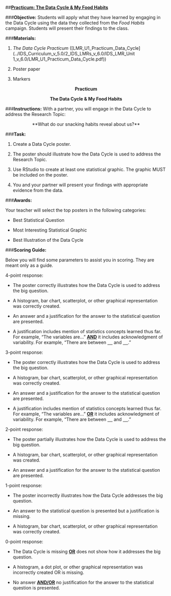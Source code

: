 ##**<u>Practicum: The Data Cycle & My Food Habits</u>**

###**Objective:**
Students will apply what they have learned by engaging in the Data Cycle using the data they
collected from the *Food Habits* campaign. Students will present their findings to the class.

###**Materials:**
1. *The Data Cycle Practicum* ([LMR_U1_Practicum_Data_Cycle](../IDS_Curriculum_v_5.0/2_IDS_LMRs_v_6.0/IDS_LMR_Unit 1_v_6.0/LMR_U1_Practicum_Data_Cycle.pdf))

2. Poster paper

3. Markers

**<center>Practicum</center>**

**<center>The Data Cycle & My Food Habits</center>**

###**Instructions:**
With a partner, you will engage in the Data Cycle to address the Research Topic:

<center>**What do our snacking habits reveal about us?**</center>

###**Task:**
1. Create a Data Cycle poster.

2. The poster should illustrate how the Data Cycle is used to address the Research Topic.

3. Use RStudio to create at least one statistical graphic. The graphic MUST be included on the
poster.

4. You and your partner will present your findings with appropriate evidence from the data.

###**Awards:**

Your teacher will select the top posters in the following categories:

* Best Statistical Question

* Most Interesting Statistical Graphic

* Best Illustration of the Data Cycle

###**Scoring Guide:**

Below you will find some parameters to assist you in scoring. They are meant only as a
guide.

4-point response:

* The poster correctly illustrates how the Data Cycle is used to address the big question.

* A histogram, bar chart, scatterplot, or other graphical representation was correctly created.

* An answer and a justification for the answer to the statistical question are presented.

* A justification includes mention of statistics concepts learned thus far. For example, “The
variables are…” **<u>AND</u>** it includes acknowledgment of variability. For example, “There are between
<u>&nbsp;&nbsp;&nbsp;&nbsp;</u> and <u>&nbsp;&nbsp;&nbsp;&nbsp;</u>.”

3-point response:

* The poster correctly illustrates how the Data Cycle is used to address the big question.

* A histogram, bar chart, scatterplot, or other graphical representation was correctly created.

* An answer and a justification for the answer to the statistical question are presented.

* A justification includes mention of statistics concepts learned thus far. For example, “The
variables are…” **<u>OR</u>** it includes acknowledgment of variability. For example, “There are between
<u>&nbsp;&nbsp;&nbsp;&nbsp;</u> and <u>&nbsp;&nbsp;&nbsp;&nbsp;</u>.”

2-point response:

* The poster partially illustrates how the Data Cycle is used to address the big question.

* A histogram, bar chart, scatterplot, or other graphical representation was created.

* An answer and a justification for the answer to the statistical question are presented.

1-point response:

* The poster incorrectly illustrates how the Data Cycle addresses the big question.

* An answer to the statistical question is presented but a justification is missing.

* A histogram, bar chart, scatterplot, or other graphical representation was correctly created.

0-point response:

* The Data Cycle is missing **<u>OR</u>** does not show how it addresses the big question.

* A histogram, a dot plot, or other graphical representation was incorrectly created OR is missing.

* No answer **<u>AND/OR</u>** no justification for the answer to the statistical question is presented.